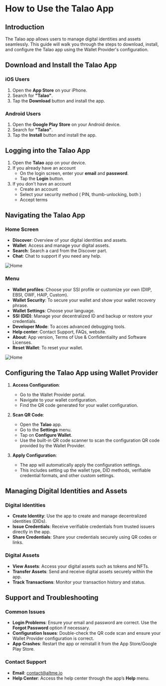 # How to Use the Talao App

## Introduction
The Talao app allows users to manage digital identities and assets seamlessly. This guide will walk you through the steps to download, install, and configure the Talao app using the Wallet Provider's configuration.

## Download and Install the Talao App


### iOS Users
1. Open the **App Store** on your iPhone.
2. Search for **"Talao"**.
3. Tap the **Download** button and install the app.


### Android Users
1. Open the **Google Play Store** on your Android device.
2. Search for **"Talao"**.
3. Tap the **Install** button and install the app.


## Logging into the Talao App

1. Open the **Talao** app on your device.
2. If you already have an account
    - On the login screen, enter your **email** and **password**.
    - Tap the **Login** button.
3. If you don't have an account
    - Create an account
    - Select your security method ( PIN, thumb-unlocking, both )
    - Accept terms


## Navigating the Talao App

### Home Screen
- **Discover**: Overview of your digital identities and assets.
- **Wallet**: Access and manage your digital assets.
- **Search**: Search a card from the Discover part.
- **Chat**: Chat to support if you need any help.

![Home](../static/img/wallet_startup/1.png "Home")


### Menu
- **Wallet profiles**: Choose your SSI profile or customize yor own (DIIP, EBSI, OWF, HAIP, Custom).
- **Wallet Security**: To secure your wallet and show your wallet recovery phrase.
- **Wallet Settings**: Choose your language.
- **SSI (DID)**: Manage your decentralized ID and backup or restore your credentials.
- **Developer Mode**: To acces advanced debugging tools.
- **Help center**: Contact Support, FAQs, website.
- **About**: App version, Terms of Use & Confidentiality and Software Licenses.
- **Reset Wallet**: To reset your wallet.

![Home](../static/img/wallet_startup/2.png "Home")


## Configuring the Talao App using Wallet Provider

1. **Access Configuration**: 
   - Go to the Wallet Provider portal.
   - Navigate to your wallet configuration.
   - Find the QR code generated for your wallet configuration.

2. **Scan QR Code**:
   - Open the **Talao** app.
   - Go to the **Settings** menu.
   - Tap on **Configure Wallet**.
   - Use the built-in QR code scanner to scan the configuration QR code provided by the Wallet Provider.

3. **Apply Configuration**:
   - The app will automatically apply the configuration settings.
   - This includes setting up the wallet type, DID methods, verifiable credential formats, and other custom settings.


## Managing Digital Identities and Assets

### Digital Identities
- **Create Identity**: Use the app to create and manage decentralized identities (DIDs).
- **Issue Credentials**: Receive verifiable credentials from trusted issuers directly in the app.
- **Share Credentials**: Share your credentials securely using QR codes or links.


### Digital Assets
- **View Assets**: Access your digital assets such as tokens and NFTs.
- **Transfer Assets**: Send and receive digital assets securely within the app.
- **Track Transactions**: Monitor your transaction history and status.


## Support and Troubleshooting

### Common Issues
- **Login Problems**: Ensure your email and password are correct. Use the **Forgot Password** option if necessary.
- **Configuration Issues**: Double-check the QR code scan and ensure your Wallet Provider configuration is correct.
- **App Crashes**: Restart the app or reinstall it from the App Store/Google Play Store.


### Contact Support
- **Email**: [contact@altme.io](mailto:contact@altme.io)
- **Help Center**: Access the help center through the app’s **Help** menu.
